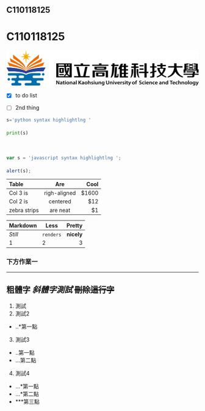 ## C110118125

# C110118125

![NKUST](nkust.png)

- [x] to do list
- [ ] 2nd thing


```python
s='python syntax highlightlng '

print(s)
```

```js


var s = 'javascript syntax highlightlng ';

alert(s);
```



| Table | Are | Cool |
|:-------|:-----:|-------:
|Col 3 is|righ-aligned|$1600|
|Col 2 is|centered|$12|
|zebra strips|are neat|$1|

| Markdown |Less | Pretty |
|:-------|------|-------:|
|*Still*|`renders`|**nicely**|
|1|2|3|

### 下方作業一

----
**粗體字**
*斜體字測試*
~~刪除這行字~~
----
1. 測試
2. 測試2
  + ..*第一點
3. 測試3
  + ..第一點
  + ...第二點
4. 測試4
  + ...*第一點
  + ...*第二點
  + ***第三點

  
 

  
 

  



